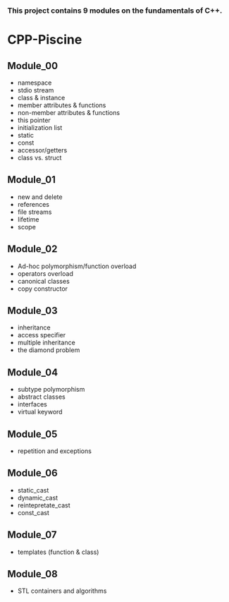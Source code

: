 ### This project contains 9 modules on the fundamentals of C++.

# CPP-Piscine

## Module_00
- namespace 
- stdio stream
- class & instance
- member attributes & functions
- non-member attributes & functions
- this pointer
- initialization list
- static
- const
- accessor/getters
- class vs. struct
## Module_01
- new and delete
- references
- file streams
- lifetime
- scope
## Module_02
- Ad-hoc polymorphism/function overload
- operators overload
- canonical classes
- copy constructor
## Module_03
- inheritance
- access specifier
- multiple inheritance
- the diamond problem
## Module_04
- subtype polymorphism
- abstract classes
- interfaces
- virtual keyword
## Module_05
- repetition and exceptions
## Module_06
- static_cast
- dynamic_cast
- reintepretate_cast
- const_cast
## Module_07
- templates (function & class)
## Module_08
- STL containers and algorithms
